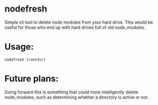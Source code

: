# nodefresh

Simple cli tool to delete node modules from your hard drive.
This would be useful for those who end up with hard drives full
of old node_modules.

# Usage:

```
nodefresh [rootdir]
```

# Future plans:

Going forward this is something that could more intelligently delete
node_modules, such as determining whether a directory is active or
not.
